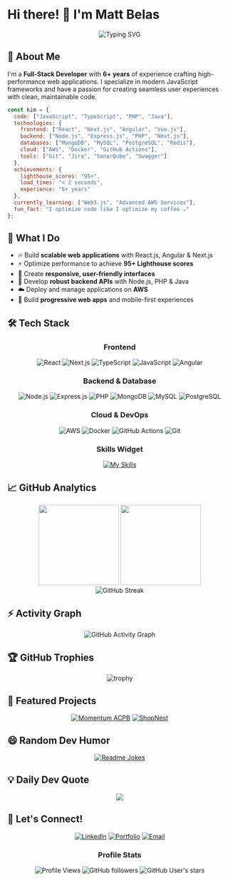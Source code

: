 # Hi there! 👋 I'm Matt Belas

<div align="center">
  
  ![Typing SVG](https://readme-typing-svg.herokuapp.com?font=Fira+Code&pause=1000&color=2196F3&center=true&vCenter=true&width=435&lines=Full-Stack+Developer;React+%26+Next.js+Specialist;6%2B+Years+Experience;Performance+Enthusiast)
  
</div>

## 🚀 About Me

I'm a **Full-Stack Developer** with **6+ years** of experience crafting high-performance web applications. I specialize in modern JavaScript frameworks and have a passion for creating seamless user experiences with clean, maintainable code.

```javascript
const kim = {
  code: ["JavaScript", "TypeScript", "PHP", "Java"],
  technologies: {
    frontend: ["React", "Next.js", "Angular", "Vue.js"],
    backend: ["Node.js", "Express.js", "PHP", "Next.js"],
    databases: ["MongoDB", "MySQL", "PostgreSQL", "Redis"],
    cloud: ["AWS", "Docker", "GitHub Actions"],
    tools: ["Git", "Jira", "SonarQube", "Swagger"]
  },
  achievements: {
    lighthouse_scores: "95+",
    load_times: "< 2 seconds",
    experience: "6+ years"
  },
  currently_learning: ["Web3.js", "Advanced AWS Services"],
  fun_fact: "I optimize code like I optimize my coffee ☕"
};
```

## 🎯 What I Do

- 🔥 Build **scalable web applications** with React.js, Angular & Next.js
- ⚡ Optimize performance to achieve **95+ Lighthouse scores**
- 🎨 Create **responsive, user-friendly interfaces**
- 🔧 Develop **robust backend APIs** with Node.js, PHP & Java
- ☁️ Deploy and manage applications on **AWS**
- 📱 Build **progressive web apps** and mobile-first experiences

## 🛠️ Tech Stack

<div align="center">

### Frontend
![React](https://img.shields.io/badge/React-20232A?style=for-the-badge&logo=react&logoColor=61DAFB)
![Next.js](https://img.shields.io/badge/Next.js-000000?style=for-the-badge&logo=next.js&logoColor=white)
![TypeScript](https://img.shields.io/badge/TypeScript-007ACC?style=for-the-badge&logo=typescript&logoColor=white)
![JavaScript](https://img.shields.io/badge/JavaScript-F7DF1E?style=for-the-badge&logo=javascript&logoColor=black)
![Angular](https://img.shields.io/badge/Angular-DD0031?style=for-the-badge&logo=angular&logoColor=white)

### Backend & Database
![Node.js](https://img.shields.io/badge/Node.js-43853D?style=for-the-badge&logo=node.js&logoColor=white)
![Express.js](https://img.shields.io/badge/Express.js-404D59?style=for-the-badge&logo=express&logoColor=white)
![PHP](https://img.shields.io/badge/PHP-777BB4?style=for-the-badge&logo=php&logoColor=white)
![MongoDB](https://img.shields.io/badge/MongoDB-4EA94B?style=for-the-badge&logo=mongodb&logoColor=white)
![MySQL](https://img.shields.io/badge/MySQL-00000F?style=for-the-badge&logo=mysql&logoColor=white)
![PostgreSQL](https://img.shields.io/badge/PostgreSQL-316192?style=for-the-badge&logo=postgresql&logoColor=white)

### Cloud & DevOps
![AWS](https://img.shields.io/badge/AWS-232F3E?style=for-the-badge&logo=amazon-aws&logoColor=white)
![Docker](https://img.shields.io/badge/Docker-2CA5E0?style=for-the-badge&logo=docker&logoColor=white)
![GitHub Actions](https://img.shields.io/badge/GitHub_Actions-2088FF?style=for-the-badge&logo=github-actions&logoColor=white)
![Git](https://img.shields.io/badge/Git-F05032?style=for-the-badge&logo=git&logoColor=white)

### Skills Widget
[![My Skills](https://skillicons.dev/icons?i=js,ts,react,nextjs,nodejs,python,php,mysql,mongodb,aws,docker,git&theme=dark)](https://skillicons.dev)

</div>

## 📈 GitHub Analytics

<div align="center">
  <img height="180em" src="https://github-readme-stats.vercel.app/api?username=kimbelas&show_icons=true&theme=tokyonight&include_all_commits=true&count_private=true&show=reviews,discussions_started,discussions_answered,prs_merged,prs_merged_percentage"/>
  <img height="180em" src="https://github-readme-stats.vercel.app/api/top-langs/?username=kimbelas&layout=compact&langs_count=8&theme=tokyonight&hide=jupyter%20notebook"/>
</div>

<div align="center">
  <img src="https://github-readme-streak-stats.herokuapp.com/?user=kimbelas&theme=tokyonight" alt="GitHub Streak" />
</div>

## ⚡ Activity Graph
<div align="center">
  <img src="https://github-readme-activity-graph.vercel.app/graph?username=kimbelas&theme=tokyo-night&hide_border=true&area=true" alt="GitHub Activity Graph" />
</div>

## 🏆 GitHub Trophies
<div align="center">
  
![trophy](https://github-profile-trophy.vercel.app/?username=kimbelas&theme=tokyonight&no-frame=true&no-bg=false&margin-w=4&row=2&column=4)

</div>

## 🌟 Featured Projects

<div align="center">

[![Momentum ACPB](https://github-readme-stats.vercel.app/api/pin/?username=kimbelas&repo=momentum&theme=tokyonight)](https://momentum-acpb.vercel.app/)
[![ShopNest](https://github-readme-stats.vercel.app/api/pin/?username=kimbelas&repo=shopnest&theme=tokyonight)](https://shopnest-nine.vercel.app/)

</div>

## 😄 Random Dev Humor
<div align="center">
  
[![Readme Jokes](https://readme-jokes.vercel.app/api?hideBorder&theme=tokyonight)](https://github.com/ABSphreak/readme-jokes)

</div>

## 💡 Daily Dev Quote

<div align="center">
  
![](https://quotes-github-readme.vercel.app/api?type=horizontal&theme=tokyonight)

</div>

## 🤝 Let's Connect!

<div align="center">
  
[![LinkedIn](https://img.shields.io/badge/LinkedIn-0077B5?style=for-the-badge&logo=linkedin&logoColor=white)](https://linkedin.com/in/kimcabarlebelas)
[![Portfolio](https://img.shields.io/badge/Portfolio-FF5722?style=for-the-badge&logo=todoist&logoColor=white)](https://www.mattbelas.online/)
[![Email](https://img.shields.io/badge/Email-D14836?style=for-the-badge&logo=gmail&logoColor=white)](mailto:kim@mattbelas.online)

### Profile Stats
![Profile Views](https://komarev.com/ghpvc/?username=kimbelas&color=blueviolet&style=flat-square&label=Profile+Views)
![GitHub followers](https://img.shields.io/github/followers/kimbelas?logo=github&style=for-the-badge&color=0891b2&labelColor=1c1917)
![GitHub User's stars](https://img.shields.io/github/stars/kimbelas?affiliations=OWNER%2CCOLLABORATOR%2CORGANIZATION_MEMBER&style=for-the-badge&color=0891b2&labelColor=1c1917)

</div>
